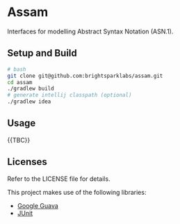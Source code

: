 # Assam

Interfaces for modelling Abstract Syntax Notation (ASN.1).

## Setup and Build

```bash
# bash
git clone git@github.com:brightsparklabs/assam.git
cd assam
./gradlew build
# generate intellij classpath (optional)
./gradlew idea
```

## Usage

{{TBC}}

## Licenses

Refer to the LICENSE file for details.

This project makes use of the following libraries:

- [Google Guava](https://github.com/google/guava)
- [JUnit](http://junit.org/)

